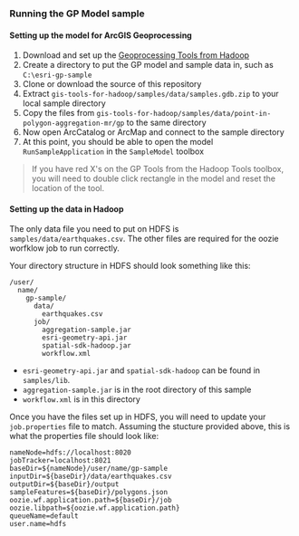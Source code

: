 ### Running the GP Model sample

#### Setting up the model for ArcGIS Geoprocessing


1. Download and set up the [Geoprocessing Tools from Hadoop](https://github.com/Esri/geoprocessing-tools-for-hadoop)
2. Create a directory to put the GP model and sample data in, such as `C:\esri-gp-sample`
3. Clone or download the source of this repository
4. Extract `gis-tools-for-hadoop/samples/data/samples.gdb.zip` to your local sample directory
5. Copy the files from `gis-tools-for-hadoop/samples/data/point-in-polygon-aggregation-mr/gp` to the same directory
6. Now open ArcCatalog or ArcMap and connect to the sample directory
7. At this point, you should be able to open the model `RunSampleApplication` in the `SampleModel` toolbox

> If you have red X's on the GP Tools from the Hadoop Tools toolbox, you will need to double click rectangle in the model and reset the location of the tool.

#### Setting up the data in Hadoop

The only data file you need to put on HDFS is `samples/data/earthquakes.csv`.  The other files are required for the oozie worfklow job to run correctly.

Your directory structure in HDFS should look something like this:

```
/user/ 
  name/
    gp-sample/
      data/
        earthquakes.csv
      job/
        aggregation-sample.jar
        esri-geometry-api.jar
        spatial-sdk-hadoop.jar
        workflow.xml
```

* `esri-geometry-api.jar` and `spatial-sdk-hadoop` can be found in `samples/lib`.  
* `aggregation-sample.jar` is in the root directory of this sample
* `workflow.xml` is in this directory

Once you have the files set up in HDFS, you will need to update your `job.properties` file to match.  Assuming the stucture provided above, this is what the properties file should look like:

```
nameNode=hdfs://localhost:8020
jobTracker=localhost:8021
baseDir=${nameNode}/user/name/gp-sample
inputDir=${baseDir}/data/earthquakes.csv
outputDir=${baseDir}/output
sampleFeatures=${baseDir}/polygons.json
oozie.wf.application.path=${baseDir}/job
oozie.libpath=${oozie.wf.application.path}
queueName=default
user.name=hdfs
```
